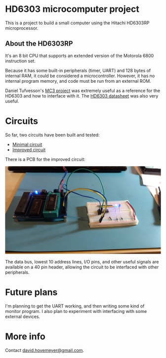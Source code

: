# HD6303 microcomputer project

This is a project to build a small computer using the Hitachi HD6303RP microprocessor.

## About the HD6303RP

It's an 8 bit CPU that supports an extended version of the Motorola 6800 instruction set.

Because it has some built-in peripherals (timer, UART) and 128 bytes of internal RAM, it could be considered a microcontroller.  However, it has no internal program memory, and code must be run from an external ROM.

Daniel Tufvesson's [MC3 project](http://www.waveguide.se/?article=mc3-a-diy-8-bit-computer) was extremely useful as a reference for the HD6303 and how to interface with it.  The [HD6303 datasheet](http://www.cryptomuseum.com/crypto/philips/px1000/files/hd6303rp.pdf) was also very useful.

# Circuits

So far, two circuits have been built and tested:

* [Minimal circuit](minimal.md)
* [Improved circuit](improved.md)

There is a PCB for the improved circuit:

![PCB image](img/pcb.jpg)

The data bus, lowest 10 address lines, I/O pins, and other useful signals are available on a 40 pin header, allowing the circuit to be interfaced with other peripherals.

# Future plans

I'm planning to get the UART working, and then writing some kind of monitor program.  I also plan to experiment with interfacing with some external devices.

# More info

Contact <david.hovemeyer@gmail.com>.
